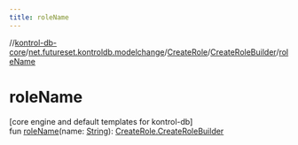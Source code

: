 ```yaml
---
title: roleName
---
```

//[kontrol-db-core](../../../../index.html)/[net.futureset.kontroldb.modelchange](../../index.html)/[CreateRole](../index.html)/[CreateRoleBuilder](index.html)/[roleName](role-name.html)



# roleName



[core engine and default templates for kontrol-db]\
fun [roleName](role-name.html)(name: [String](https://kotlinlang.org/api/latest/jvm/stdlib/kotlin/-string/index.html)): [CreateRole.CreateRoleBuilder](index.html)





